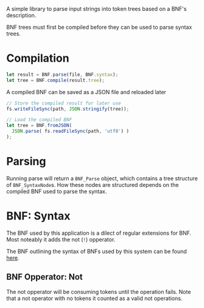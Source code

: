 A simple library to parse input strings into token trees based on a BNF's description.

BNF trees must first be compiled before they can be used to parse syntax trees.

# Compilation
```js
let result = BNF.parse(file, BNF.syntax);
let tree = BNF.compile(result.tree);
```
A compiled BNF can be saved as a JSON file and reloaded later
```js
// Store the compiled result for later use
fs.writeFileSync(path, JSON.stringify(tree));

// Load the compiled BNF
let tree = BNF.fromJSON(
  JSON.parse( fs.readFileSync(path, 'utf8') )
);
```

# Parsing
Running parse will return a ``BNF_Parse`` object, which contains a tree structure of ``BNF_SyntaxNode``s. How these nodes are structured depends on the compiled BNF used to parse the syntax.


# BNF: Syntax
The BNF used by this application is a dilect of regular extensions for BNF. Most noteably it adds the not (``!``) opperator.

The BNF outlining the syntax of BNFs used by this system can be found [here](./bnf.bnf).

## BNF Opperator: Not
The not opperator will be consuming tokens until the operation fails. Note that a not operator with no tokens it counted as a valid not operations.